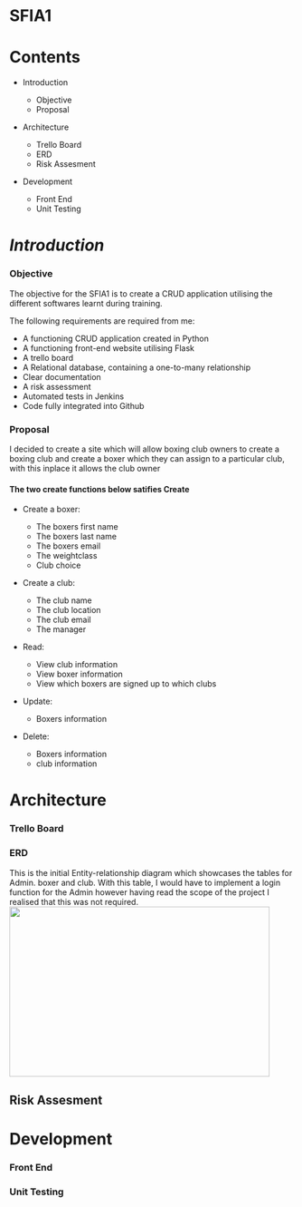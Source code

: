 # **SFIA1**

# **Contents**
* Introduction
  * Objective
  * Proposal

* Architecture
  * Trello Board
  * ERD
  * Risk Assesment 

* Development 
  * Front End 
  * Unit Testing

# *Introduction*
### Objective

The objective for the SFIA1 is to create a CRUD application utilising the different softwares learnt during training.

The following requirements are required from me:

* A functioning CRUD application created in Python
* A functioning front-end website utilising Flask
* A trello board 
* A Relational database, containing a one-to-many relationship
* Clear documentation
* A risk assessment
* Automated tests in Jenkins
* Code fully integrated into Github

### Proposal
I decided to create a site which will allow boxing club owners to create a boxing club and create a boxer which they can assign to a particular club, with this inplace it allows the club owner 

#### The two create functions below satifies Create
* Create a boxer:
     * The boxers first name
     * The boxers last name 
     * The boxers email
     * The weightclass
     * Club choice
* Create a club:
     * The club name
     * The club location
     * The club email
     * The manager

* Read:
     * View club information 
     * View boxer information
     * View which boxers are signed up to which clubs

* Update:
     * Boxers information

* Delete:
     * Boxers information
     * club information

# **Architecture**
### Trello Board
### ERD
This is the initial Entity-relationship diagram which showcases the tables for Admin. boxer and club. With this table, I would have to implement a login function for the Admin however having read the scope of the project I realised that this was not required.
<img width="460" height="300" src="https://user-images.githubusercontent.com/74771255/103309306-b2842600-4a0c-11eb-81a2-3e295dfb083c.jpg">


## Risk Assesment 


# **Development** 
### Front End 



### Unit Testing





  

 
